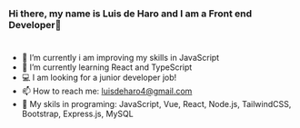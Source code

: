 ### Hi there, my name is Luis de Haro and I am a Front end Developer👋
# 
- 🔭 I’m currently i am improving my skills in JavaScript
- 🌱 I’m currently learning React and TypeScript
- 💻 I am looking for a junior developer job!
- 📫 How to reach me: luisdeharo4@gmail.com
- 🧠 My skils in programing: JavaScript, Vue, React, Node.js, TailwindCSS, Bootstrap, Express.js, MySQL
<!--
**luisy9/luisy9** is a ✨ _special_ ✨ repository because its `README.md` (this file) appears on your GitHub profile.

Here are some ideas to get you started:


